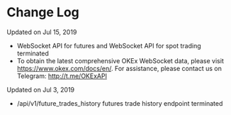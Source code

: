 # Change Log   

Updated on Jul 15, 2019
- WebSocket API for futures and WebSocket API for spot trading terminated
- To obtain the latest comprehensive OKEx WebSocket data, please visit https://www.okex.com/docs/en/. For assistance, please contact us on Telegram: http://t.me/OKExAPI

Updated on Jul 3, 2019
- /api/v1/future_trades_history futures trade history endpoint terminated
   
